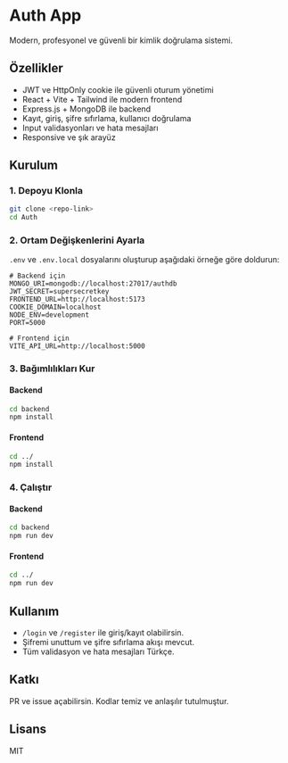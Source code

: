 # Auth App

Modern, profesyonel ve güvenli bir kimlik doğrulama sistemi.

## Özellikler

- JWT ve HttpOnly cookie ile güvenli oturum yönetimi
- React + Vite + Tailwind ile modern frontend
- Express.js + MongoDB ile backend
- Kayıt, giriş, şifre sıfırlama, kullanıcı doğrulama
- Input validasyonları ve hata mesajları
- Responsive ve şık arayüz

## Kurulum

### 1. Depoyu Klonla

```bash
git clone <repo-link>
cd Auth
```

### 2. Ortam Değişkenlerini Ayarla

`.env` ve `.env.local` dosyalarını oluşturup aşağıdaki örneğe göre doldurun:

```env
# Backend için
MONGO_URI=mongodb://localhost:27017/authdb
JWT_SECRET=supersecretkey
FRONTEND_URL=http://localhost:5173
COOKIE_DOMAIN=localhost
NODE_ENV=development
PORT=5000

# Frontend için
VITE_API_URL=http://localhost:5000
```

### 3. Bağımlılıkları Kur

#### Backend

```bash
cd backend
npm install
```

#### Frontend

```bash
cd ../
npm install
```

### 4. Çalıştır

#### Backend

```bash
cd backend
npm run dev
```

#### Frontend

```bash
cd ../
npm run dev
```

## Kullanım

- `/login` ve `/register` ile giriş/kayıt olabilirsin.
- Şifremi unuttum ve şifre sıfırlama akışı mevcut.
- Tüm validasyon ve hata mesajları Türkçe.

## Katkı

PR ve issue açabilirsin. Kodlar temiz ve anlaşılır tutulmuştur.

## Lisans

MIT

